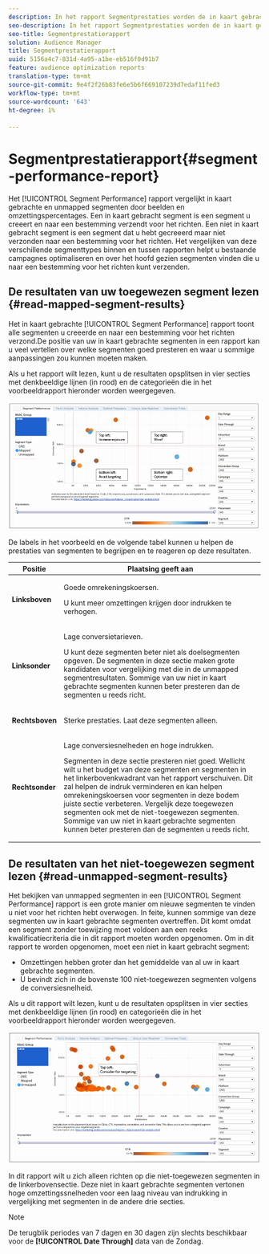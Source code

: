 ```yaml
---
description: In het rapport Segmentprestaties worden de in kaart gebrachte en niet-toegewezen segmenten vergeleken op basis van indrukkingen en conversiesnelheden. Een in kaart gebracht segment is een segment u creeert en naar een bestemming verzendt voor het richten. Een niet in kaart gebracht segment is een segment dat u hebt gecreeerd maar niet verzonden naar een bestemming voor het richten. Het vergelijken van deze verschillende segmenttypes binnen en tussen rapporten helpt u bestaande campagnes optimaliseren en over het hoofd gezien segmenten vinden die u naar een bestemming voor het richten kunt verzenden.
seo-description: In het rapport Segmentprestaties worden de in kaart gebrachte en niet-toegewezen segmenten vergeleken op basis van indrukkingen en conversiesnelheden. Een in kaart gebracht segment is een segment u creeert en naar een bestemming verzendt voor het richten. Een niet in kaart gebracht segment is een segment dat u hebt gecreeerd maar niet verzonden naar een bestemming voor het richten. Het vergelijken van deze verschillende segmenttypes binnen en tussen rapporten helpt u bestaande campagnes optimaliseren en over het hoofd gezien segmenten vinden die u naar een bestemming voor het richten kunt verzenden.
seo-title: Segmentprestatierapport
solution: Audience Manager
title: Segmentprestatierapport
uuid: 5156a4c7-831d-4a95-a1be-eb516f0d91b7
feature: audience optimization reports
translation-type: tm+mt
source-git-commit: 9e4f2f26b83fe6e5b6f669107239d7edaf11fed3
workflow-type: tm+mt
source-wordcount: '643'
ht-degree: 1%

---
```



# Segmentprestatierapport{#segment-performance-report}

Het [!UICONTROL Segment Performance] rapport vergelijkt in kaart gebrachte en unmapped segmenten door beelden en omzettingspercentages. Een in kaart gebracht segment is een segment u creeert en naar een bestemming verzendt voor het richten. Een niet in kaart gebracht segment is een segment dat u hebt gecreeerd maar niet verzonden naar een bestemming voor het richten. Het vergelijken van deze verschillende segmenttypes binnen en tussen rapporten helpt u bestaande campagnes optimaliseren en over het hoofd gezien segmenten vinden die u naar een bestemming voor het richten kunt verzenden.

## De resultaten van uw toegewezen segment lezen {#read-mapped-segment-results}

Het in kaart gebrachte [!UICONTROL Segment Performance] rapport toont alle segmenten u creeerde en naar een bestemming voor het richten verzond.De positie van uw in kaart gebrachte segmenten in een rapport kan u veel vertellen over welke segmenten goed presteren en waar u sommige aanpassingen zou kunnen moeten maken.

Als u het rapport wilt lezen, kunt u de resultaten opsplitsen in vier secties met denkbeeldige lijnen (in rood) en de categorieën die in het voorbeeldrapport hieronder worden weergegeven.

![](assets/mapped-segment-performance.png)

De labels in het voorbeeld en de volgende tabel kunnen u helpen de prestaties van segmenten te begrijpen en te reageren op deze resultaten.

<table id="table_A29253B30DFA4CD7B3B7C320DE0BDEA4"> 
 <thead> 
  <tr> 
   <th colname="col1" class="entry"> Positie </th> 
   <th colname="col2" class="entry"> Plaatsing geeft aan </th> 
  </tr> 
 </thead>
 <tbody> 
  <tr> 
   <td colname="col1"> <p> <b>Linksboven</b> </p> </td> 
   <td colname="col2"> <p>Goede omrekeningskoersen. </p> <p>U kunt meer omzettingen krijgen door indrukken te verhogen. </p> </td> 
  </tr> 
  <tr> 
   <td colname="col1"> <p> <b>Linksonder</b> </p> </td> 
   <td colname="col2"> <p>Lage conversietarieven. </p> <p>U kunt deze segmenten beter niet als doelsegmenten opgeven. De segmenten in deze sectie maken grote kandidaten voor vergelijking met die in de unmapped segmentresultaten. Sommige van uw niet in kaart gebrachte segmenten kunnen beter presteren dan de segmenten u reeds richt. </p> </td> 
  </tr> 
  <tr> 
   <td colname="col1"> <p> <b>Rechtsboven</b> </p> </td> 
   <td colname="col2"> <p>Sterke prestaties. Laat deze segmenten alleen. </p> </td> 
  </tr> 
  <tr> 
   <td colname="col1"> <p> <b>Rechtsonder</b> </p> </td> 
   <td colname="col2"> <p>Lage conversiesnelheden en hoge indrukken. </p> <p>Segmenten in deze sectie presteren niet goed. Wellicht wilt u het budget van deze segmenten en segmenten in het linkerbovenkwadrant van het rapport verschuiven. Dit zal helpen de indruk verminderen en kan helpen omrekeningskoersen voor segmenten in deze bodem juiste sectie verbeteren. Vergelijk deze toegewezen segmenten ook met de niet-toegewezen segmenten. Sommige van uw niet in kaart gebrachte segmenten kunnen beter presteren dan de segmenten u reeds richt. </p> </td> 
  </tr> 
 </tbody> 
</table>

## De resultaten van het niet-toegewezen segment lezen {#read-unmapped-segment-results}

Het bekijken van unmapped segmenten in een [!UICONTROL Segment Performance] rapport is een grote manier om nieuwe segmenten te vinden u niet voor het richten hebt overwogen. In feite, kunnen sommige van deze segmenten uw in kaart gebrachte segmenten overtreffen. Dit komt omdat een segment zonder toewijzing moet voldoen aan een reeks kwalificatiecriteria die in dit rapport moeten worden opgenomen. Om in dit rapport te worden opgenomen, moet een niet in kaart gebracht segment:

* Omzettingen hebben groter dan het gemiddelde van al uw in kaart gebrachte segmenten.
* U bevindt zich in de bovenste 100 niet-toegewezen segmenten volgens de conversiesnelheid.

Als u dit rapport wilt lezen, kunt u de resultaten opsplitsen in vier secties met denkbeeldige lijnen (in rood) en categorieën die in het voorbeeldrapport hieronder worden weergegeven.

![](assets/unmapped-segment-performance.png)

In dit rapport wilt u zich alleen richten op die niet-toegewezen segmenten in de linkerbovensectie. Deze niet in kaart gebrachte segmenten vertonen hoge omzettingssnelheden voor een laag niveau van indrukking in vergelijking met segmenten in de andere drie secties.

>[!NOTE]
>
>De terugblik periodes van 7 dagen en 30 dagen zijn slechts beschikbaar voor de **[!UICONTROL Date Through]** data van de Zondag.
